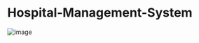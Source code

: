 # Hospital-Management-System

![image](https://user-images.githubusercontent.com/80079235/145699026-214ae03d-15df-49c6-8df6-3c9d582acaa8.png)
